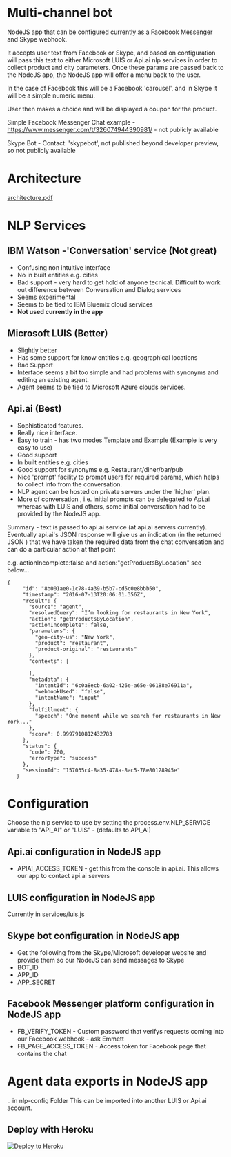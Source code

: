
# Multi-channel bot

NodeJS app that can be configured currently as a Facebook Messenger and Skype webhook.


It accepts user text from Facebook or Skype, and based on configuration will pass this text to either Microsoft LUIS or Api.ai nlp services in order to collect product and city parameters. Once these params are passed back to the NodeJS app, the NodeJS app will offer a menu back to the user.

In the case of Facebook this will be a Facebook 'carousel', and in Skype it will be a simple numeric menu.

User then makes a choice and will be displayed a coupon for the product.



Simple Facebook Messenger Chat example - https://www.messenger.com/t/326074944390981/ - not publicly available

Skype Bot -  Contact: 'skypebot',  not published beyond developer preview, so not publicly available 



# Architecture
[architecture.pdf](doc/Arch.pdf)


# NLP Services


## IBM Watson -'Conversation' service (Not great) 
- Confusing non intuitive interface
- No in built entities e.g. cities
- Bad support - very hard to get hold of anyone tecnical. Difficult to work out difference between Conversation and Dialog services
- Seems experimental
- Seems to be tied to IBM Bluemix cloud services
- **Not used currently in the app**


## Microsoft LUIS (Better)
- Slightly better
- Has some support for know entities e.g. geographical locations
- Bad Support
- Interface seems a bit too simple and had problems with synonyms and editing an existing agent.
- Agent seems to be tied to Microsoft Azure clouds services.

## Api.ai (Best)
- Sophisticated features.
- Really nice interface.
- Easy to train - has two modes Template and Example (Example is very easy to use)
- Good support
- In built entities e.g. cities
- Good support for synonyms e.g. Restaurant/diner/bar/pub
- Nice 'prompt' facility to prompt users for required params, which helps to collect info from the conversation.
- NLP agent can be hosted on private servers under the 'higher' plan.
- More of conversation , i.e. initial prompts can be delegated to Api.ai whereas with LUIS and others, some initial conversation had to be
 provided by the NodeJS app.

Summary - text is passed to api.ai service (at api.ai servers currently). Eventually api.ai's JSON response will give us an indication
(in the returned JSON ) that we have taken the required data from the chat conversation and can do a particular action at that point 

e.g. actionIncomplete:false    and action:"getProductsByLocation"  see below...

```
{
     "id": "8b001ae0-1c78-4a39-b5b7-cd5c0e8bbb50",
     "timestamp": "2016-07-13T20:06:01.356Z",
     "result": {
       "source": "agent",
       "resolvedQuery": "I’m looking for restaurants in New York",
       "action": "getProductsByLocation",
       "actionIncomplete": false,
       "parameters": {
         "geo-city-us": "New York",
         "product": "restaurant",
         "product-original": "restaurants"
       },
       "contexts": [
         
       ],
       "metadata": {
         "intentId": "6c0a8ecb-6a02-426e-a65e-06188e76911a",
         "webhookUsed": "false",
         "intentName": "input"
       },
       "fulfillment": {
         "speech": "One moment while we search for restaurants in New York..."
       },
       "score": 0.9997910812432783
     },
     "status": {
       "code": 200,
       "errorType": "success"
     },
     "sessionId": "157035c4-8a35-478a-8ac5-78e80128945e"
   }
```





# Configuration
Choose the nlp service to use by setting the process.env.NLP_SERVICE variable to "API_AI" or "LUIS" - (defaults to API_AI)

## Api.ai configuration in NodeJS app
- APIAI_ACCESS_TOKEN - get this from the console in api.ai. This allows our app to contact api.ai servers

## LUIS configuration in NodeJS app
Currently in services/luis.js

## Skype bot configuration in NodeJS app
- Get the following from the Skype/Microsoft developer website and provide them so our NodeJS can send messages to Skype
- BOT_ID
- APP_ID
- APP_SECRET

## Facebook Messenger platform configuration in NodeJS app
- FB_VERIFY_TOKEN - Custom password that verifys requests coming into our Facebook webhook - ask Emmett
- FB_PAGE_ACCESS_TOKEN - Access token for Facebook page that contains the chat

# Agent data exports in NodeJS app

.. in nlp-config Folder
This can be imported into another LUIS or Api.ai account.





## Deploy with Heroku

[![Deploy to Heroku](https://www.herokucdn.com/deploy/button.svg)](https://heroku.com/deploy)
